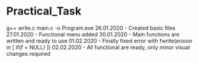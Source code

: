 # Practical_Task
g++ write.c main.c -o Program.exe
26.01.2020 - Created basic files
27.01.2020 - Functional menu added
30.01.2020 - Main functions are written and ready to use
01.02.2020 - Finally fixed error with fwrite(erooor in [ if(f = NULL) ])
02.02.2020 - All functional are ready, only minor visual changes required
